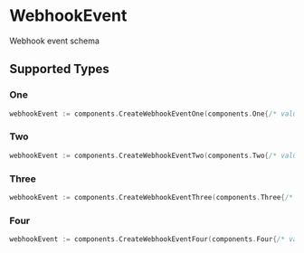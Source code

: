 # WebhookEvent

Webhook event schema


## Supported Types

### One

```go
webhookEvent := components.CreateWebhookEventOne(components.One{/* values here */})
```

### Two

```go
webhookEvent := components.CreateWebhookEventTwo(components.Two{/* values here */})
```

### Three

```go
webhookEvent := components.CreateWebhookEventThree(components.Three{/* values here */})
```

### Four

```go
webhookEvent := components.CreateWebhookEventFour(components.Four{/* values here */})
```

